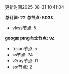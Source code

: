 更新时间2025-08-31 10:41:04

**总订阅: 22**
**总节点: 5038**
- vless节点: 5

**google ping有效节点: 92**
- trojan节点: 5
- ss节点: 74
- v2ray节点: 11
- ssr节点: 2
